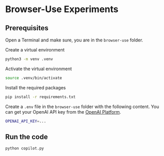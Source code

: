 # Browser-Use Experiments

## Prerequisites

Open a Terminal and make sure, you are in the `browser-use` folder.

Create a virtual environment

```bash
python3 -m venv .venv
```

Activate the virtual environment

```bash
source .venv/bin/activate
```

Install the required packages

```bash
pip install -r requirements.txt
```

Create a `.env` file in the `browser-use` folder with the following content. You can get your OpenAI API key from the [OpenAI Platform](https://platform.openai.com/api-keys).

```bash
OPENAI_API_KEY=...
```

## Run the code

```bash
python copilot.py
```
